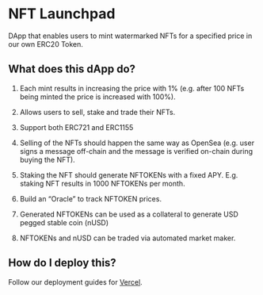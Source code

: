 # NFT Launchpad

DApp that enables users to mint watermarked NFTs for a specified price in our own ERC20 Token.

## What does this dApp do?

1. Each mint results in increasing the price with 1% (e.g. after 100 NFTs being minted the price is increased with 100%).
2. Allows users to sell, stake and trade their NFTs.
3. Support both ERC721 and ERC1155
   
4. Selling of the NFTs should happen the same way as OpenSea (e.g. user signs a message
   off-chain and the message is verified on-chain during buying the NFT).
   
5. Staking the NFT should generate NFTOKENs with a fixed APY. E.g. staking NFT results in 1000
   NFTOKENs per month.
   
6. Build an “Oracle” to track NFTOKEN prices.
   
7. Generated NFTOKENs can be used as a collateral to generate USD pegged stable coin
   (nUSD)
   
8. NFTOKENs and nUSD can be traded via automated market maker.

## How do I deploy this?

Follow our deployment guides for [Vercel](https://beta.create.t3.gg/en/deployment/vercel).
